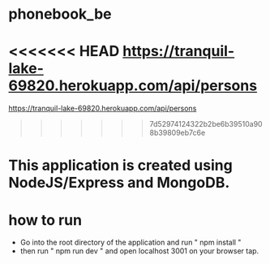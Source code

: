 # phonebook_be
<<<<<<< HEAD
https://tranquil-lake-69820.herokuapp.com/api/persons
=======
https://tranquil-lake-69820.herokuapp.com/api/persons
>>>>>>> 7d52974124322b2be6b39510a908b39809eb7c6e

# This application is created using NodeJS/Express and MongoDB.

# how to run

- Go into the root directory of the application and run " npm install "
- then run " npm run dev " and open localhost 3001 on your browser tap.
